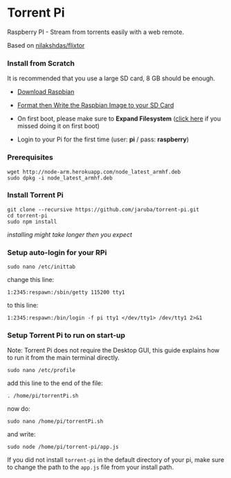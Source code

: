 # Torrent Pi
Raspberry PI - Stream from torrents easily with a web remote.

Based on [nilakshdas/flixtor](https://github.com/nilakshdas/flixtor)

### Install from Scratch

It is recommended that you use a large SD card, 8 GB should be enough.

- [Download Raspbian](https://www.raspberrypi.org/downloads/raspbian/)

- [Format then Write the Raspbian Image to your SD Card](https://www.raspberrypi.org/documentation/installation/installing-images/README.md)

- On first boot, please make sure to **Expand Filesystem** ([click here](https://www.raspberrypi.org/documentation/configuration/raspi-config.md) if you missed doing it on first boot)

- Login to your Pi for the first time (user: **pi** / pass: **raspberry**)

### Prerequisites

    wget http://node-arm.herokuapp.com/node_latest_armhf.deb
    sudo dpkg -i node_latest_armhf.deb

### Install Torrent Pi

    git clone --recursive https://github.com/jaruba/torrent-pi.git
    cd torrent-pi
    sudo npm install

*installing might take longer then you expect*

### Setup auto-login for your RPi

    sudo nano /etc/inittab

change this line:

    1:2345:respawn:/sbin/getty 115200 tty1

to this line:

    1:2345:respawn:/bin/login -f pi tty1 </dev/tty1> /dev/tty1 2>&1

### Setup Torrent Pi to run on start-up

Note: Torrent Pi does not require the Desktop GUI, this guide explains how to run it from the main terminal directly.

    sudo nano /etc/profile

add this line to the end of the file:

    . /home/pi/torrentPi.sh

now do:

    sudo nano /home/pi/torrentPi.sh

and write:

    sudo node /home/pi/torrent-pi/app.js

If you did not install ``torrent-pi`` in the default directory of your pi, make sure to change the path to the ``app.js`` file from your install path.
